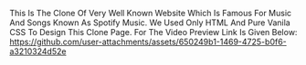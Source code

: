 This Is The Clone Of Very Well Known Website Which Is Famous For Music And Songs Known As Spotify Music.
We Used Only HTML And Pure Vanila CSS To Design This Clone Page.
For The Video Preview Link Is Given Below:
https://github.com/user-attachments/assets/650249b1-1469-4725-b0f6-a3210324d52e

